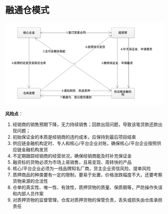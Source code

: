 # 融通仓模式

![](/assets/62001/002.png)

**风险点**：

1. 经销商的销售预期下降，无力持续销售；回款出现问题，导致该笔贷款还款出现问题；
2. 初始保证金的本质是经销商的违约成本，应保持到最后项目结束
3. 供应链金融机构定时、专人和核心/平台企业对账，确保核心/平台企业按照供应链金融机构发货
4. 不定期跟踪经销商的经营状况，确保经销商能及时补充保证金
5. 融资标的货物必须为市场上易销售，且易变现、周转快的产品
6. 核心/平台企业必须为一线品牌知名厂商，货主企业资信风险、提单风险
7. 质押商品的种类要有一定的限制，要易于处置，价格涨跌幅度不大，还要考察货物来源的合法性
8. 仓单的真实性、唯一性、有效性，质押货物的质量、保质期等，严防操作失误和内部人员作案
9. 对质押货物的监督管理，仓库对质押货物的保管负责，丢失或损失由仓库承担责任



